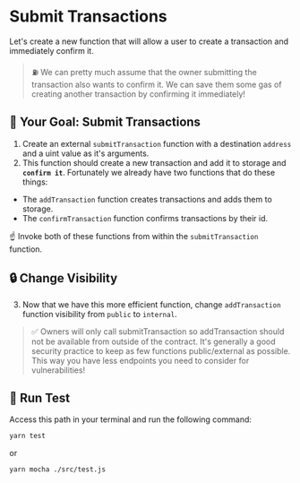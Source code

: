 # Submit Transactions

Let's create a new function that will allow a user to create a transaction and immediately confirm it.

> ⛽ We can pretty much assume that the owner submitting the transaction also wants to confirm it. We can save them some gas of creating another transaction by confirming it immediately!

## 🏁 Your Goal: Submit Transactions

1. Create an external `submitTransaction` function with a destination `address` and a uint value as it's arguments.
2. This function should create a new transaction and add it to storage and **`confirm it`**. Fortunately we already have two functions that do these things:
   
- The `addTransaction` function creates transactions and adds them to storage.
- The `confirmTransaction` function confirms transactions by their id.
  
☝️ Invoke both of these functions from within the `submitTransaction` function.

## 🔒 Change Visibility

3. Now that we have this more efficient function, change `addTransaction` function visibility from `public` to `internal`.

> ✅ Owners will only call submitTransaction so addTransaction should not be available from outside of the contract. It's generally a good security practice to keep as few functions public/external as possible. This way you have less endpoints you need to consider for vulnerabilities!

## 🧪 Run Test

Access this path in your terminal and run the following command:

```bash
yarn test
```

or

```bash
yarn mocha ./src/test.js
```